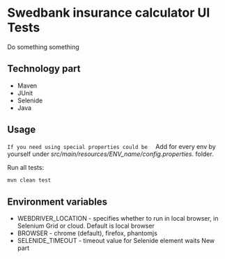 # Swedbank insurance calculator UI Tests
Do something something

## Technology part
- Maven
- JUnit
- Selenide
- Java

## Usage
```If you need using special properties could be  ```
Add for every env by yourself under *src/main/resources/ENV_name/*config.properties.** folder.

Run all tests:
``` bash
mvn clean test
```
## Environment variables
* WEBDRIVER_LOCATION - specifies whether to run in local browser, in Selenium Grid or cloud. Default is local browser
* BROWSER - chrome (default), firefox, phantomjs
* SELENIDE_TIMEOUT - timeout value for Selenide element waits
New part
